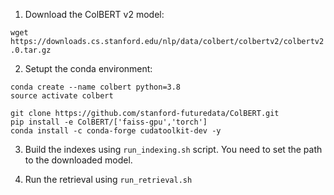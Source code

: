 



1. Download the ColBERT v2 model:

```wget https://downloads.cs.stanford.edu/nlp/data/colbert/colbertv2/colbertv2.0.tar.gz```


2. Setupt the conda environment:

```
conda create --name colbert python=3.8
source activate colbert

git clone https://github.com/stanford-futuredata/ColBERT.git
pip install -e ColBERT/['faiss-gpu','torch']
conda install -c conda-forge cudatoolkit-dev -y 

```




3. Build the indexes using ``run_indexing.sh`` script. You need to set the path to the downloaded model.


4. Run the retrieval using ``run_retrieval.sh``